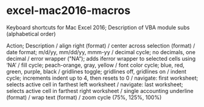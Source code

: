 # excel-mac2016-macros

Keyboard shortcuts for Mac Excel 2016; Description of VBA module subs (alphabetical order)

Action; Description / 
align right (format) / 
center across selection (format) / 
date format; m/d/yy, mm/dd/yy, mmm-yy / 
decimal cycle; no decimals, one decimal / 
error wrapper ("NA”); adds iferror wrapper to selected cells using ‘NA’ / 
fill cycle; peach-orange, gray, yellow / 
font color cycle; blue, red, green, purple, black / 
gridlines toggle; gridlines off, gridlines on / 
indent cycle; increments indent up to 4, then resets to 0 / 
navigate: first worksheet; selects active cell in farthest left worksheet / 
navigate: last worksheet; selects active cell in farthest right worksheet / 
single accounting underline (format) / 
wrap text (format) / 
zoom cycle (75%, 125%, 100%)

